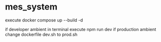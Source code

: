 # mes_system
 
execute docker compose up --build -d

if developer ambient
    in terminal execute npm run dev
if production ambient
    change dockerfile dev.sh to prod.sh